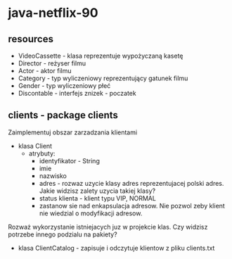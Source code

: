 # java-netflix-90

## resources

- VideoCassette - klasa reprezentuje wypożyczaną kasetę
- Director - reżyser filmu
- Actor - aktor filmu
- Category - typ wyliczeniowy reprezentujący gatunek filmu
- Gender - typ wyliczeniowy płeć
- Discontable - interfejs znizek - poczatek

## clients - package clients

Zaimplementuj obszar zarzadzania klientami

- klasa Client 
  - atrybuty:
    - identyfikator - String
    - imie
    - nazwisko
    - adres - rozwaz uzycie klasy adres reprezentujacej polski adres. 
    Jakie widzisz zalety uzycia takiej klasy?
    - status klienta - klient typu VIP, NORMAL
    - zastanow sie nad enkapsulacja adresow. Nie pozwol zeby klient nie wiedzial o modyfikacji adresow.

Rozważ wykorzystanie istniejacych juz w projekcie klas. Czy widzisz potrzebe innego podzialu na pakiety?

- klasa ClientCatalog - zapisuje i odczytuje klientow z pliku clients.txt